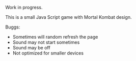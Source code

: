 Work in progress.

This is a small Java Script game with Mortal Kombat design.

Buggs:
- Sometimes will random refresh the page
- Sound may not start sometimes
- Sound may be off
- Not optimized for smaller devices
